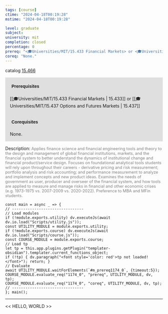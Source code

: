 ```yaml
---
tags: [course]
ctime: "2024-04-18T00:19:28"
mstime: "2024-04-18T00:19:28"

level: graduate
subject: 
university: mit
completion: closed
percentage: 0
prereq: "<🎓Universities/MIT/15.433 Financial Markets> or <🎓Universities/MIT/15.437 Options and Futures Markets>"
coreq: "None."
---
```


catalog [15.466](http://student.mit.edu/catalog/m15b.html#15.466)

<span style="display: block; padding: 15px; background-color: rgb(100, 100, 100, 0.2);"><font id="m_prereq1174_0" style="display: block; font-family: Arial, sans-serif; font-weight: bold; padding: 5px">Prerequisites</font><br><span id="prereq1174_0">[[🎓Universities/MIT/15.433 Financial Markets | 15.433]] or [[🎓Universities/MIT/15.437 Options and Futures Markets | 15.437]]</span></span>
<span style="display: block; padding: 15px; background-color: rgb(100, 100, 100, 0.2);"><font id="m_coreq1174_0" style="display: block; font-family: Arial, sans-serif; font-weight: bold; padding: 5px">Corequisites</font><br><span id="coreq1174_0">None.</span></span>

<font style="">Description:</font>
<font style="color: grey; font-size: 0.8rem;">Applies finance science and financial engineering tools and theory to the design and management of global financial institutions, markets, and the financial system to better understand the dynamics of institutional change and financial product/service design. Focuses on foundational analytical tools students will rely upon throughout their careers - derivative pricing and risk measurement; portfolio analysis and risk accounting; and performance measurement to analyze and implement concepts and new product ideas. Examines the needs of government as user, producer and overseer of the financial system, and how tools are applied to measure and manage risks in financial and other economic crises (e.g. 1973-1975 vs. 2007-2009 vs. 2020-2022). Preference to MBA and MFin students.</font>

```dataviewjs
const main = async _ => {
// --------------------------------
// Load modules
if (!module.exports.utility) dv.executeJs(await dv.io.load("Scripts/utility.js"));
const UTILITY_MODULE = module.exports.utility;
if (!module.exports.course) dv.executeJs(await dv.io.load("Scripts/course.js"));
const COURSE_MODULE = module.exports.course;
// Load tp
let tp = this.app.plugins.getPlugin("templater-obsidian").templater.current_functions_object;
if (!tp) { dv.paragraph("<font style='color: red'>tp not loaded!</font>"); return; }
// Evaluate
await UTILITY_MODULE.waitForElements(`#m_prereq1174_0`, {timeout:5});
COURSE_MODULE.evaluate_req("1174_0", "prereq", UTILITY_MODULE, dv, tp);
COURSE_MODULE.evaluate_req("1174_0", "coreq", UTILITY_MODULE, dv, tp);
// --------------------------------
}; main();
```

---

<< HELLO, WORLD >>
